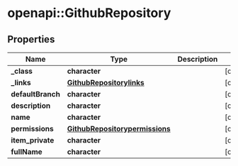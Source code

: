# openapi::GithubRepository


## Properties
Name | Type | Description | Notes
------------ | ------------- | ------------- | -------------
**_class** | **character** |  | [optional] 
**_links** | [**GithubRepositorylinks**](GithubRepositorylinks.md) |  | [optional] 
**defaultBranch** | **character** |  | [optional] 
**description** | **character** |  | [optional] 
**name** | **character** |  | [optional] 
**permissions** | [**GithubRepositorypermissions**](GithubRepositorypermissions.md) |  | [optional] 
**item_private** | **character** |  | [optional] 
**fullName** | **character** |  | [optional] 


